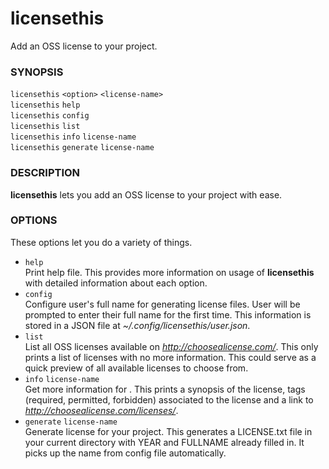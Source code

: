 # licensethis
Add an OSS license to your project.

### SYNOPSIS

`licensethis` `<option>` `<license-name>`<br />
`licensethis` `help`<br />
`licensethis` `config`<br />
`licensethis` `list`<br />
`licensethis` `info` `license-name`<br />
`licensethis` `generate` `license-name`

### DESCRIPTION

**licensethis** lets you add an OSS license to your project with ease.

### OPTIONS

These options let you do a variety of things.

  * `help`<br />
	Print help file. This provides more information on usage of **licensethis** with detailed information about each option.
  * `config`<br />
	Configure user's full name for generating license files. User will be prompted to enter their full name for the first time. This information is stored in a JSON file at *~/.config/licensethis/user.json*.
  * `list`<br />
	List all OSS licenses available on *http://choosealicense.com/*. This only prints a list of licenses with no more information. This could serve as a quick preview of all available licenses to choose from.
  * `info` `license-name`<br />
	Get more information for <license-name>. This prints a synopsis of the license, tags (required, permitted, forbidden) associated to the license and a link to *http://choosealicense.com/licenses/<license-name>*.
  * `generate` `license-name`<br />
	Generate <license-name> license for your project. This generates a LICENSE.txt file in your current directory with YEAR and FULLNAME already filled in. It picks up the name from config file automatically.
